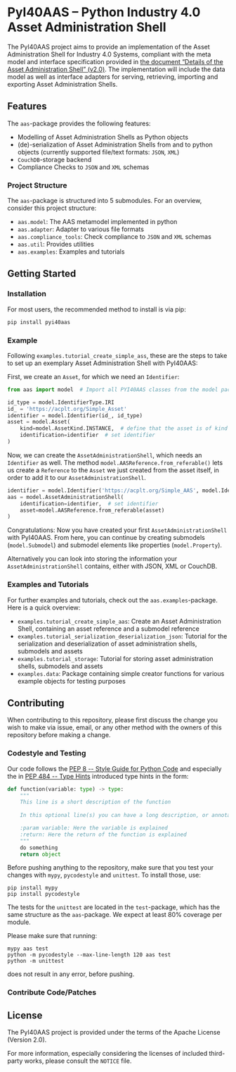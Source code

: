 
# PyI40AAS – Python Industry 4.0 Asset Administration Shell

The PyI40AAS project aims to provide an implementation of the Asset Administration Shell for Industry 4.0 Systems, compliant
with the meta model and interface specification provided in
[the document “Details of the Asset Administration Shell” (v2.0)](https://www.plattform-i40.de/PI40/Redaktion/DE/Downloads/Publikation/Details-of-the-Asset-Administration-Shell-Part1.html).
The implementation will include the data model as well as interface adapters for serving, retrieving, importing and
exporting Asset Administration Shells.


## Features

The `aas`-package provides the following features:

* Modelling of Asset Administration Shells as Python objects
* (de)-serialization of Asset Administration Shells from and to python objects 
(currently supported file/text formats: `JSON`, `XML`)
* `CouchDB`-storage backend
* Compliance Checks to `JSON` and `XML` schemas

### Project Structure

The `aas`-package is structured into 5 submodules. For an overview, consider this project structure:

* `aas.model`: The AAS metamodel implemented in python
* `aas.adapter`: Adapter to various file formats
* `aas.compliance_tools`: Check compliance to `JSON` and `XML` schemas
* `aas.util`: Provides utilities
* `aas.examples`: Examples and tutorials


## Getting Started

### Installation

For most users, the recommended method to install is via pip:

```python
pip install pyi40aas
```


### Example

Following `examples.tutorial_create_simple_ass`, these are the steps to take to set up an exemplary 
Asset Administration Shell with PyI40AAS:

First, we create an `Asset`, for which we need an `Identifier`:
```python
from aas import model  # Import all PYI40AAS classes from the model package

id_type = model.IdentifierType.IRI
id_ = 'https://acplt.org/Simple_Asset'
identifier = model.Identifier(id_, id_type)
asset = model.Asset(
    kind=model.AssetKind.INSTANCE,  # define that the asset is of kind instance
    identification=identifier  # set identifier
)
```
Now, we can create the `AssetAdministrationShell`, which needs an `Identifier` as well. The method 
`model.AASReference.from_referable()` lets us create a `Reference` to the `Asset` we just created from the asset itself,
in order to add it to our `AssetAdministrationShell`.
```python
identifier = model.Identifier('https://acplt.org/Simple_AAS', model.IdentifierType.IRI)
aas = model.AssetAdministrationShell(
    identification=identifier,  # set identifier
    asset=model.AASReference.from_referable(asset)
)
```
Congratulations: Now you have created your first `AssetAdministrationShell` with PyI40AAS. From here, you can continue
by creating submodels (`model.Submodel`) and submodel elements like properties (`model.Property`). 

Alternatively you can look into storing the information your `AssetAdministrationShell` contains, either with JSON, XML 
or CouchDB.


### Examples and Tutorials

For further examples and tutorials, check out the `aas.examples`-package. Here is a quick overview:

* `examples.tutorial_create_simple_aas`: Create an Asset Administration Shell, containing an asset reference and a 
submodel reference
* `examples.tutorial_serialization_deserialization_json`: Tutorial for the serialization and deserialization of asset 
administration shells, submodels and assets
* `examples.tutorial_storage`: Tutorial for storing asset administration shells, submodels and assets
* `examples.data`: Package containing simple creator functions for various example objects for testing purposes 


## Contributing

When contributing to this repository, please first discuss the change you wish to make via issue,
email, or any other method with the owners of this repository before making a change.


### Codestyle and Testing

Our code follows the [PEP 8 -- Style Guide for Python Code](https://www.python.org/dev/peps/pep-0008/) and especially
the in [PEP 484 -- Type Hints](https://www.python.org/dev/peps/pep-0484/) introduced type hints in the form:
```python
def function(variable: type) -> type:
    """
    This line is a short description of the function
    
    In this optional line(s) you can have a long description, or annotations for using this function

    :param variable: Here the variable is explained
    :return: Here the return of the function is explained
    """
    do something
    return object
```
Before pushing anything to the repository, make sure that you test your changes with `mypy`, `pycodestyle` and 
`unittest`. To install those, use:
```
pip install mypy
pip install pycodestyle
```

The tests for the `unittest` are located in the `test`-package, which has the same structure as the `aas`-package. We
expect at least 80% coverage per module.

Please make sure that running:
```
mypy aas test
python -m pycodestyle --max-line-length 120 aas test
python -m unittest
```
does not result in any error, before pushing.


### Contribute Code/Patches



## License

The PyI40AAS project is provided under the terms of the Apache License (Version 2.0).

For more information, especially considering the licenses of included third-party works, please consult the `NOTICE`
file. 
